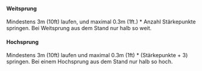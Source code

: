 #### Weitsprung

Mindestens 3m (10ft) laufen, und maximal 0.3m (1ft.) \* Anzahl Stärkepunkte springen. Bei Weitsprung aus dem Stand nur halb so weit.

#### Hochsprung

Mindestens 3m (10ft) laufen und maximal 0.3m (1ft) \* (Stärkepunkte + 3) springen. Bei einem Hochsprung aus dem Stand nur halb so hoch.
